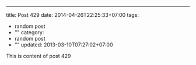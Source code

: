 ---
title: Post 429
date: 2014-04-26T22:25:33+07:00
tags:
  - random post
  - ""
category:
  - random post
  - ""
updated: 2013-03-10T07:27:02+07:00

This is content of post 429